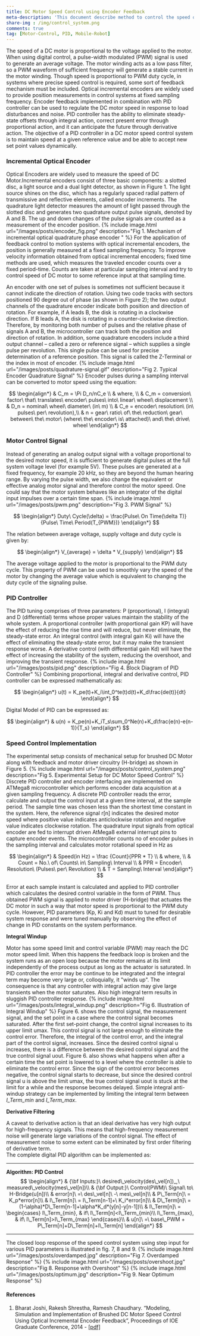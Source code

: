 ```yaml
---
title: DC Motor Speed Control using Encoder Feedback
meta-description: 'This document describe method to control the speed of DC motor using optical encoder which measures motor speed and provides feedaback to PID Controller.'
share-img : /img/control_system.png
comments: true
tag: [Motor-Control, PID, Mobile-Robot]
---
```


The speed of a DC motor is proportional to the voltage applied to the motor. When using digital control, a pulse-width modulated (PWM) signal is used to generate an average voltage. The motor winding acts as a low pass filter, so a PWM waveform of sufficient frequency will generate a stable current in the motor winding. Though speed is proportional to PWM duty cycle, in systems where precise speed control is required, some sort of feedback mechanism must be included. Optical incremental encoders are widely used to provide position measurements in control systems at fixed sampling frequency. Encoder feedback implemented in combination with PID controller can be used to regulate the DC motor speed in response to load disturbances and noise. PID controller has the ability to eliminate steady-state offsets through integral action, correct present error through proportional action, and it can anticipate the future through derivative action. The objective of a PID controller in a DC motor speed control system is to maintain speed at a given reference value and be able to accept new set point values dynamically.

### Incremental Optical Encoder ###
Optical Encoders are widely used to measure the speed of DC Motor.Incremental encoders consist of three basic components: a slotted disc, a light source and a dual light detector, as shown in Figure 1. The light source shines on the disc, which has a regularly spaced radial pattern of transmissive and reflective elements, called encoder increments. The quadrature light detector measures the amount of light
passed through the slotted disc and generates two quadrature output pulse signals, denoted by A and B. The up and down changes of the pulse signals are counted as a measurement of the encoder position.
{% include image.html url="/images/posts/encoder_fig.png" description="Fig 1. Mechanism of incremental optical quadrature phase encoder " %}
For the application of feedback control to motion systems with optical incremental encoders, the position is generally measured at a fixed sampling frequency. To improve velocity information obtained from optical incremental encoders; fixed time methods are used, which measures the traveled encoder counts over a fixed period-time. Counts are taken at particular sampling interval and try to control speed of DC motor to some reference input at that sampling time.

An encoder with one set of pulses is sometimes not sufficient because it cannot indicate the direction of rotation. Using two code tracks with sectors positioned 90 degree out of phase (as shown in Figure 2); the two output channels of the quadrature encoder indicate both position and direction of rotation. For example, if A leads B, the disk is rotating in a clockwise direction. If B leads A, the disk is rotating in a counter-clockwise direction. Therefore, by monitoring both number of pulses and the relative phase of signals A and B, the microcontroller can track both the position and direction of rotation. In addition, some quadrature encoders include a third output channel – called a zero or reference signal – which supplies a single pulse per revolution. This single pulse can be used for precise determination of a reference position. This signal is called the Z-Terminal or the index in most of encoder.
{% include image.html url="/images/posts/quadrature-signal.gif" description="Fig 2. Typical Encoder Quadrature Signal" %}
Encoder pulses during a sampling interval can be converted to motor speed using the equation:

$$
\begin{align*}
  & C_m = \Pi D_n/nC_e \\
  & where, \\
  & C_m =  conversion\ factor\ that\ translates\ encoder\ pulses\ into\ linear\ wheel\ displacement \\
  & D_n = nominal\ wheel\ diameter\ (in\ m) \\
  & C_e = encoder\ resolution\ (in\ pulses\ per\ revolution),\\
  & n = gear\ ratio\ of\ the\ reduction\ gear\ between\ the\ motor\ (where\ the\ encoder\ is\ attached)\ and\ the\ drive\ wheel
\end{align*}
$$

### Motor Control Signal ###
Instead of generating an analog output signal with a voltage proportional to the desired motor speed, it is sufficient to generate digital pulses at the full system voltage level (for example 5V). These pulses are generated at a fixed frequency, for example 20 kHz, so they are beyond the human hearing range. By varying the pulse width,  we also change the equivalent or effective analog motor signal and therefore control the motor speed. One could say that the motor system behaves like an integrator of the digital input impulses over a certain time span.
{% include image.html url="/images/posts/pwm.png" description="Fig 3. PWM Signal" %}

$$
\begin{align*}
  Duty\ Cycle(\delta) = \frac{Pulse\ On Time(\delta T)}{Pulse\ Time\ Period(T_{PWM})}
\end{align*}
$$

The relation between average voltage, supply voltage and duty cycle is given by:

$$
\begin{align*}
  V_{average} = \delta * V_{supply}
\end{align*}
$$

The average voltage applied to the motor is proportional to the PWM duty cycle. This property of PWM can be used to smoothly vary the speed of the motor by changing the average value which is equivalent to changing the duty cycle of the signaling pulse.

### PID Controller ###
The PID tuning comprises of three parameters: P (proportional), I (integral) and D (differential) terms whose proper values maintain the stability of the whole system. A proportional controller (with proportional gain KP) will have the effect of reducing the rise time and will reduce, but never eliminate, the steady-state error. An integral control (with integral gain Ki) will have the effect of eliminating the steady-state error, but it may make the transient response worse. A derivative control (with differential gain Kd) will have the effect of increasing the stability of the system, reducing the overshoot, and improving the transient response.
{% include image.html url="/images/posts/pid.png" description="Fig 4. Block Diagram of PID Controller" %}
Combining proportional, integral and derivative control, PID controller can be expressed mathematically as:

$$
\begin{align*}
  u(t) = K_pe(t)+K_i\int_0^te(t)d(t)+K_d\frac{de(t)}{dt}
\end{align*}
$$

Digital Model of PID can be expressed as:

$$
\begin{align*}
& u(n) = K_pe(n)+K_iT_s\sum_0^Ne(n)+K_d\frac{e(n)-e(n-1)}{T_s}
\end{align*}
$$

### Speed Control Implementation ###
The experimental setup consists of mechanical setup for brushed DC Motor along with feedback and motor driver circuitry (H-bridge) as shown in Figure 5.
{% include image.html url="/images/posts/control_system.png" description="Fig 5. Experimental Setup for DC Motor Speed Control" %}
Discrete PID controller and encoder interfacing are implemented on ATMega8 microcontroller which
performs encoder data acquisition at a given sampling frequency. A discrete PID controller reads the error, calculate and output the control input at a given time interval, at the sample period. The sample time was chosen less than the shortest time constant in the system. Here, the reference signal r[n] indicates the desired motor speed where positive value indicates anticlockwise rotation and negative value indicates clockwise rotation. The quadrature input signals from optical encoder are fed to interrupt driven AtMega8 external interrupt pins to capture encoder events. The microcontroller counts no of encoder pulses in the sampling interval and calculates motor rotational speed in Hz as

$$
\begin{align*}
& Speed(in Hz) = \frac {Count}{PPR * T} \\
& where, \\
& Count = No.\ of\ Counts\ in\ Sampling\ Interval \\
& PPR = Encoder\ Resolution\ (Pulses\ per\ Revolution) \\
& T = Sampling\ Interval
\end{align*}
$$

Error at each sample instant is calculated and applied to PID controller which calculates the desired control variable in the form of PWM. Thus obtained PWM signal is applied to motor driver (H-bridge) that actuates the DC motor in such a way that motor speed is proportional to the PWM duty cycle. However, PID parameters (Kp, Ki and Kd) must to tuned for desirable system response and were tuned manually by observing the effect of change in PID constants on the system performance.

**Integral Windup**

Motor has some speed limit and control variable (PWM) may reach the DC motor speed limit. When this  happens  the  feedback loop  is  broken  and  the  system  runs  as an open  loop  because  the  motor  remains  at  its  limit independently  of  the process  output as long as the actuator is saturated. In PID controller the error may be continue to be integrated and  the  integral  term  may  become  very  large  or, colloquially, it  "winds  up". The consequence  is  that  any  controller  with  integral  action may  give large  transients  when  the  motor  saturates. Also high integral term results in sluggish PID controller response.
{% include image.html url="/images/posts/integral_windup.png" description="Fig 6. Illustration of Integral Windup" %}
Figure 6. shows the control signal, the measurement signal, and the set point in a case where the control signal becomes saturated. After the first set-point change, the control signal increases to its upper limit umax. This control signal is not large enough to eliminate the control error. Therefore, the integral of the control error, and the integral part of the control signal, increases. Since the desired control signal u increases, there is a difference between the desired control signal and the true control signal uout. Figure 6. also shows what happens when after a certain time the set point is lowered to a level where the controller is able to eliminate the control error. Since the sign of the control error becomes negative, the control signal starts to decrease, but since the desired control signal u is above the limit umax, the true control signal uout is stuck at the limit for a while and the response becomes
delayed.
Simple integral anti-windup strategy can be implemented by limiting the integral term between
*I_Term_min* and *I_Term_max*.

**Derivative Filtering**

A caveat to derivative action is that an ideal derivative has very high output for high-frequency signals. This means that high-frequency measurement noise will generate large variations of the control signal. The effect of measurement noise to some extent can be eliminated by first order filtering of derivative term.  
The complete digital PID algorithm can be implemented as:

---
**Algorithm: PID Control**
$$
\begin{align*}
& {\bf Inputs:}\ desired\_velocity(des\_vel[n])_,\ measured\_velocity(mes\_vel[n])\\
& {\bf Output:}\ Control(PWM)\ Signal\ to\ H-Bridge(u[n])\\
& error[n]\ =\ des\_vel[n]\ -\ mes\_vel[n]\\
& P\_Term[n]\ = K_p*error[n]\\
& I\_Term[n]\ = I\_Term[n-1]+\ K_i*error[n]\\
& D\_Term[n]\ = (1-\alpha)*D\_Term[n-1]+\alpha*K_d*(y[n]-y[n-1])\\
& I\_Term[n]\ = 
\begin{cases}
I\_Term_{min},  & if\ I\_Term[n]<I\_Term_{min}\\
I\_Term_{max},  & if\ I\_Term[n]>I\_Term_{max}
\end{cases}\\
& u[n]\ =\ base\_PWM + P\_Term[n]+D\_Term[n]+I\_Term[n]  
\end{align*}
$$

---

The closed loop response of the speed control system using step input for various PID parameters is illustrated in fig. 7, 8 and 9.
{% include image.html url="/images/posts/overdamped.jpg" description="Fig 7. Overdamped Response" %}
{% include image.html url="/images/posts/overshoot.jpg" description="Fig 8. Response with Overshoot" %}
{% include image.html url="/images/posts/optimum.jpg" description="Fig 9. Near Optimum Response" %}

#### References ####

1. Bharat Joshi, Rakesh Shrestha, Ramesh Chaudhary. “Modeling, Simulation and Implementation of Brushed DC Motor Speed Control Using Optical Incremental Encoder Feedback”, Proceedings of IOE Graduate Conference, 2014 - [[pdf]](http://conference.ioe.edu.np/ioegc2014/papers/IOE-CONF-2014-66.pdf)

